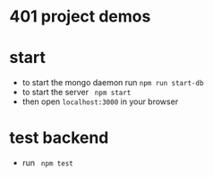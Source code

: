 # 401 project demos

# start
* to start the mongo daemon run `npm run start-db`
* to start the server ` npm start`
* then open `localhost:3000` in your browser

# test backend
* run ` npm test`
